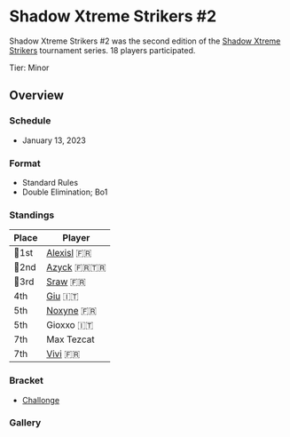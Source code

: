 # Shadow Xtreme Strikers #2

Shadow Xtreme Strikers #2 was the second edition of the [Shadow Xtreme Strikers](shadowmain.md)
tournament series.
18 players participated.

Tier: Minor

## Overview

### Schedule
- January 13, 2023

### Format
- Standard Rules
- Double Elimination; Bo1 

### Standings

|Place|Player|
|-|-|
|:1st_place_medal:1st|[Alexisl](../../players/french/alexisl.md) :fr:|
|:2nd_place_medal:2nd|[Azyck](../../players/french/azyck.md) :fr::tr:|
|:3rd_place_medal:3rd|[Sraw](../../players/french/sraw.md) :fr:|
|4th|[Giu](../../players/italian/giu.md) :it:|
|5th|[Noxyne](../../players/french/noxyne.md) :fr:|
|5th|Gioxxo :it:
|7th|Max Tezcat
|7th|[Vivi](../../players/french/vivi.md) :fr:|

### Bracket
- [Challonge](https://challonge.com/3zekci5l)

### Gallery